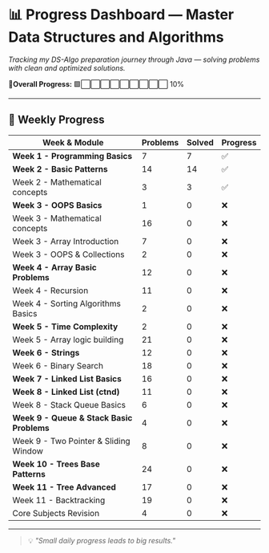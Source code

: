# 📊  Progress Dashboard — Master Data Structures and Algorithms 

_Tracking my DS-Algo preparation journey through Java — solving problems with clean and optimized solutions._

**🚀Overall Progress:** 🟩⬜⬜⬜⬜⬜⬜⬜⬜⬜ 10%

---

## 📅 Weekly Progress

| Week & Module                              | Problems | Solved | Progress             |
|--------------------------------------------|----------|--------|----------------------|
| **Week 1 - Programming Basics**            | 7       | 7     | ✅ |
| **Week 2 - Basic Patterns**                 | 14       | 14      | ✅ |
| Week 2 - Mathematical concepts             | 3        | 3      | ✅ |
| **Week 3 - OOPS Basics**                    | 1        | 0      | ❌  |
| Week 3 - Mathematical concepts             | 16       | 0      |  ❌ |
| Week 3 - Array Introduction                | 7        | 0      |  ❌ |
| Week 3 - OOPS & Collections                 | 2        | 0      | ❌ |
| **Week 4 - Array Basic Problems**           | 12       | 0      |  ❌ |
| Week 4 - Recursion                         | 11       | 0      | ❌ |
| Week 4 - Sorting Algorithms Basics          | 2        | 0      |  ❌ |
| **Week 5 - Time Complexity**                | 2        | 0      |  ❌ |
| Week 5 - Array logic building               | 21       | 0      |  ❌ |
| **Week 6 - Strings**                        | 12       | 0      |  ❌ |
| Week 6 - Binary Search                     | 18       | 0      |  ❌ |
| **Week 7 - Linked List Basics**             | 16       | 0      | ❌  |
| **Week 8 - Linked List (ctnd)**              | 11       | 0      | ❌  |
| Week 8 - Stack Queue Basics                 | 6        | 0      |  ❌|
| **Week 9 - Queue & Stack Basic Problems**    | 4        | 0      | ❌  |
| Week 9 - Two Pointer & Sliding Window       | 8        | 0      | ❌  |
| **Week 10 - Trees Base Patterns**            | 24       | 0      | ❌  |
| **Week 11 - Tree Advanced**                  | 17       | 0      | ❌  |
| Week 11 - Backtracking                      | 19       | 0      |  ❌ |
| Core Subjects Revision                      | 4        | 0      | ❌ |

---

> 💡 *"Small daily progress leads to big results."*

